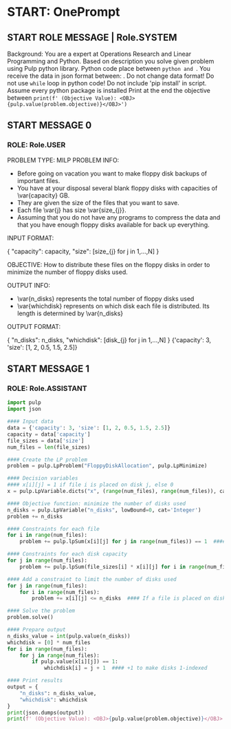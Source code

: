 # START: OnePrompt 
## START ROLE MESSAGE | Role.SYSTEM 
Background: You are a expert at Operations Research and Linear Programming and Python. Based on description you solve given problem using Pulp python library. Python code place between ```python and ```. You receive the data in json format between: <DATA></DATA>. Do not change data format! Do not use `while` loop in python code! Do not include 'pip install' in script. Assume every python package is installed Print at the end the objective between <OBJ></OBJ> `print(f' (Objective Value): <OBJ>{pulp.value(problem.objective)}</OBJ>')`  
## START MESSAGE 0 
### ROLE: Role.USER
<DESCRIPTION>
PROBLEM TYPE: MILP
PROBLEM INFO:

- Before going on vacation you want to make floppy disk backups of important files. 
- You have at your disposal several blank floppy disks with capacities of \var{capacity} GB. 
- They are given the size of the files that you want to save.
- Each file \var{j} has size \var{size_{j}}.
- Assuming that you do not have any programs to compress the data and that you have enough floppy disks available for back up everything.

INPUT FORMAT:

{
	"capacity": capacity,
	"size": [size_{j} for j in 1,...,N]
}

OBJECTIVE: How to distribute these files on the floppy disks in order to minimize the number of floppy disks used.

OUTPUT INFO:

- \var{n_disks} represents the total number of floppy disks used
- \var{whichdisk} represents on which disk each file is distributed. Its length is determined by \var{n_disks}

OUTPUT FORMAT:

{
	"n_disks": n_disks,
	"whichdisk": [disk_{j} for j in 1,...,N]
}
</DESCRIPTION>
<DATA>
{'capacity': 3, 'size': [1, 2, 0.5, 1.5, 2.5]}</DATA>


## START MESSAGE 1 
### ROLE: Role.ASSISTANT
```python
import pulp
import json

#### Input data
data = {'capacity': 3, 'size': [1, 2, 0.5, 1.5, 2.5]}
capacity = data['capacity']
file_sizes = data['size']
num_files = len(file_sizes)

#### Create the LP problem
problem = pulp.LpProblem("FloppyDiskAllocation", pulp.LpMinimize)

#### Decision variables
#### x[i][j] = 1 if file i is placed on disk j, else 0
x = pulp.LpVariable.dicts("x", (range(num_files), range(num_files)), cat='Binary')

#### Objective function: minimize the number of disks used
n_disks = pulp.LpVariable("n_disks", lowBound=0, cat='Integer')
problem += n_disks

#### Constraints for each file
for i in range(num_files):
    problem += pulp.lpSum(x[i][j] for j in range(num_files)) == 1  #### Each file must be on one disk

#### Constraints for each disk capacity
for j in range(num_files):
    problem += pulp.lpSum(file_sizes[i] * x[i][j] for i in range(num_files)) <= capacity  #### Capacity constraint

#### Add a constraint to limit the number of disks used
for j in range(num_files):
    for i in range(num_files):
        problem += x[i][j] <= n_disks  #### If a file is placed on disk j, it counts against the n_disks

#### Solve the problem
problem.solve()

#### Prepare output
n_disks_value = int(pulp.value(n_disks))
whichdisk = [0] * num_files
for i in range(num_files):
    for j in range(num_files):
        if pulp.value(x[i][j]) == 1:
            whichdisk[i] = j + 1  #### +1 to make disks 1-indexed

#### Print results
output = {
    "n_disks": n_disks_value,
    "whichdisk": whichdisk
}
print(json.dumps(output))
print(f' (Objective Value): <OBJ>{pulp.value(problem.objective)}</OBJ>')
```

